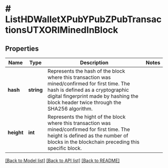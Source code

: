 # # ListHDWalletXPubYPubZPubTransactionsUTXORIMinedInBlock

## Properties

Name | Type | Description | Notes
------------ | ------------- | ------------- | -------------
**hash** | **string** | Represents the hash of the block where this transaction was mined/confirmed for first time. The hash is defined as a cryptographic digital fingerprint made by hashing the block header twice through the SHA256 algorithm. |
**height** | **int** | Represents the hight of the block where this transaction was mined/confirmed for first time. The height is defined as the number of blocks in the blockchain preceding this specific block. |

[[Back to Model list]](../../README.md#models) [[Back to API list]](../../README.md#endpoints) [[Back to README]](../../README.md)
